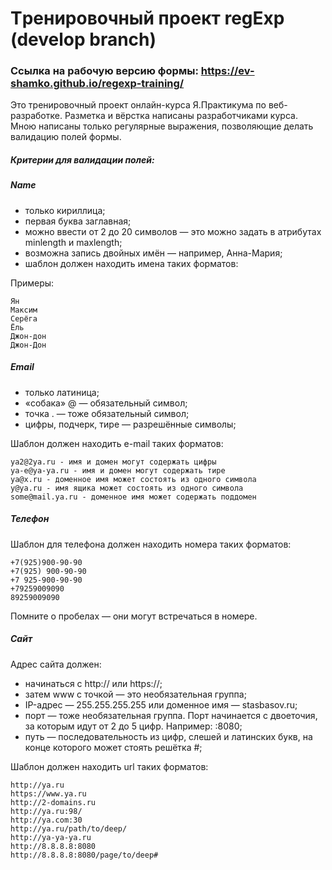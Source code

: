 Tренировочный проект regExp (develop branch)
=====

### Cсылка на рабочую версию формы: https://ev-shamko.github.io/regexp-training/

Это тренировочный проект онлайн-курса Я.Практикума по веб-разработке. Разметка и вёрстка написаны разработчиками курса. Мною написаны только регулярные выражения, позволяющие делать валидацию полей формы.

##### Критерии для валидации полей:


##### Name
* только кириллица;
* первая буква заглавная;
* можно ввести от 2 до 20 символов — это можно задать в атрибутах minlength и maxlength;
* возможна запись двойных имён — например, Анна-Мария;
* шаблон должен находить имена таких форматов:

Примеры:
```
Ян
Максим
Серёга
Ёль
Джон-дон
Джон-Дон
```


##### Email
* только латиница;
* «собака» @ — обязательный символ;
* точка . — тоже обязательный символ;
* цифры, подчерк, тире — разрешённые символы;

Шаблон должен находить e-mail таких форматов:

```
ya2@2ya.ru - имя и домен могут содержать цифры
ya-e@ya-ya.ru - имя и домен могут содержать тире
ya@x.ru - доменное имя может состоять из одного символа
y@ya.ru - имя ящика может состоять из одного символа
some@mail.ya.ru - доменное имя может содержать поддомен
```


#####  Телефон

Шаблон для телефона должен находить номера таких форматов:

```
+7(925)900-90-90
+7(925) 900-90-90
+7 925-900-90-90
+79259009090
89259009090
```

Помните о пробелах — они могут встречаться в номере.


##### Сайт

Адрес сайта должен:

* начинаться с http:// или https://;
* затем www с точкой — это необязательная группа;
* IP-адрес — 255.255.255.255 или доменное имя — stasbasov.ru;
* порт — тоже необязательная группа. Порт начинается с двоеточия, за которым идут от 2 до 5 цифр. Например: :8080;
* путь — последовательность из цифр, слешей и латинских букв, на конце которого может стоять решётка #;


Шаблон должен находить url таких форматов:

```
http://ya.ru
https://www.ya.ru
http://2-domains.ru
http://ya.ru:98/
http://ya.com:30
http://ya.ru/path/to/deep/
http://ya-ya-ya.ru
http://8.8.8.8:8080
http://8.8.8.8:8080/page/to/deep#
```
